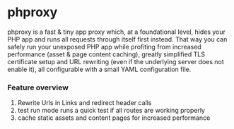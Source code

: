 # phproxy
phproxy is a fast & tiny app proxy which, at a foundational level, hides your PHP app and runs all requests through itself first instead.
That way you can safely run your unexposed PHP app while profiting from increased performance (asset & page content caching), greatly simplified TLS certificate setup and URL rewriting (even if the underlying server does not enable it), all configurable with a small YAML configuration file.

### Feature overview

1. Rewrite Urls in Links and redirect header calls
2. test run mode runs a quick test if all routes are working properly
3. cache static assets and content pages for increased performance
